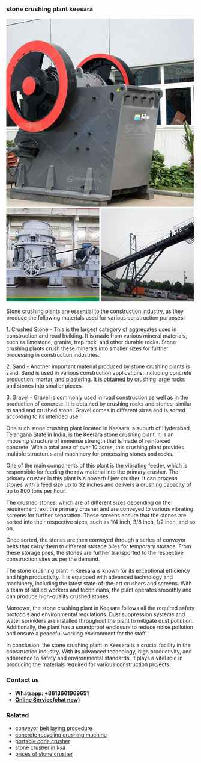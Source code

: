 <h3>stone crushing plant keesara</h3><img src='1703042565.jpg' alt=''><p>Stone crushing plants are essential to the construction industry, as they produce the following materials used for various construction purposes:</p><p>1. Crushed Stone - This is the largest category of aggregates used in construction and road building. It is made from various mineral materials, such as limestone, granite, trap rock, and other durable rocks. Stone crushing plants crush these minerals into smaller sizes for further processing in construction industries.</p><p>2. Sand - Another important material produced by stone crushing plants is sand. Sand is used in various construction applications, including concrete production, mortar, and plastering. It is obtained by crushing large rocks and stones into smaller pieces.</p><p>3. Gravel - Gravel is commonly used in road construction as well as in the production of concrete. It is obtained by crushing rocks and stones, similar to sand and crushed stone. Gravel comes in different sizes and is sorted according to its intended use.</p><p>One such stone crushing plant located in Keesara, a suburb of Hyderabad, Telangana State in India, is the Keerara stone crushing plant. It is an imposing structure of immense strength that is made of reinforced concrete. With a total area of over 10 acres, this crushing plant provides multiple structures and machinery for processing stones and rocks.</p><p>One of the main components of this plant is the vibrating feeder, which is responsible for feeding the raw material into the primary crusher. The primary crusher in this plant is a powerful jaw crusher. It can process stones with a feed size up to 32 inches and delivers a crushing capacity of up to 800 tons per hour.</p><p>The crushed stones, which are of different sizes depending on the requirement, exit the primary crusher and are conveyed to various vibrating screens for further separation. These screens ensure that the stones are sorted into their respective sizes, such as 1/4 inch, 3/8 inch, 1/2 inch, and so on.</p><p>Once sorted, the stones are then conveyed through a series of conveyor belts that carry them to different storage piles for temporary storage. From these storage piles, the stones are further transported to the respective construction sites as per the demand.</p><p>The stone crushing plant in Keesara is known for its exceptional efficiency and high productivity. It is equipped with advanced technology and machinery, including the latest state-of-the-art crushers and screens. With a team of skilled workers and technicians, the plant operates smoothly and can produce high-quality crushed stones.</p><p>Moreover, the stone crushing plant in Keesara follows all the required safety protocols and environmental regulations. Dust suppression systems and water sprinklers are installed throughout the plant to mitigate dust pollution. Additionally, the plant has a soundproof enclosure to reduce noise pollution and ensure a peaceful working environment for the staff.</p><p>In conclusion, the stone crushing plant in Keesara is a crucial facility in the construction industry. With its advanced technology, high productivity, and adherence to safety and environmental standards, it plays a vital role in producing the materials required for various construction projects.</p><h3>Contact us</h3><ul><li><strong>Whatsapp:&nbsp;<a href="https://wa.me/8613661969651">+8613661969651</a></strong></li><li><a href="https://swt.shibang-china.com/?git&amp;zhl&amp;stone crushing plant keesara"><strong>Online Service(chat now)</strong></a></li></ul><h3>Related</h3><ul><li><a href='conveyor belt laying procedure.md'>conveyor belt laying procedure</a></li><li><a href='concrete recycling crushing machine.md'>concrete recycling crushing machine</a></li><li><a href='portable cone crusher.md'>portable cone crusher</a></li><li><a href='stone crusher in ksa.md'>stone crusher in ksa</a></li><li><a href='prices of stone crusher.md'>prices of stone crusher</a></li></ul>